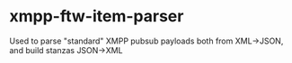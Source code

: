 xmpp-ftw-item-parser
====================

Used to parse "standard" XMPP pubsub payloads both from XML→JSON, and build stanzas JSON→XML
